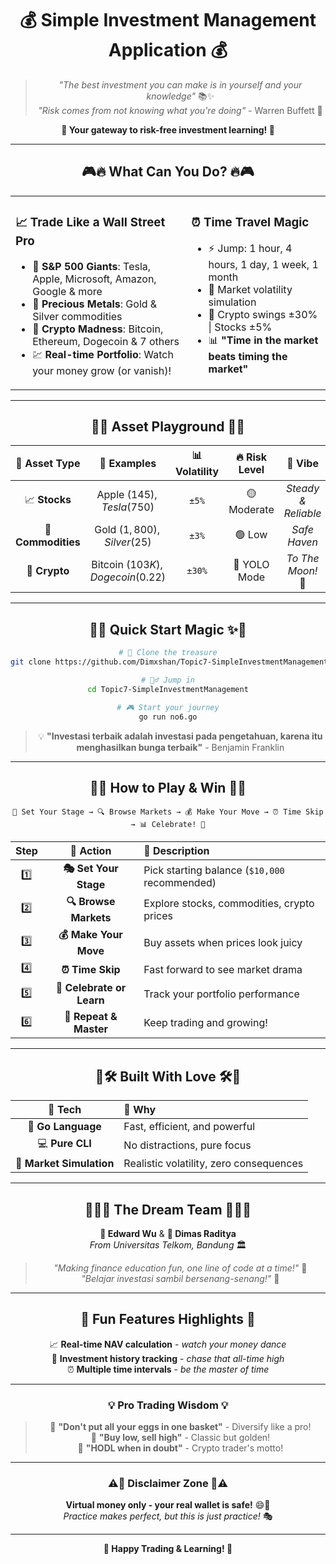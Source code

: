 <div align="center">

# 💰 Simple Investment Management Application 💰

<div align="center">

> *"The best investment you can make is in yourself and your knowledge"* 📚✨  
> *"Risk comes from not knowing what you're doing"* - Warren Buffett 🎯

**🚀 Your gateway to risk-free investment learning! 🚀**

</div>

---

## 🎮🔥 What Can You Do? 🔥🎮

<table>
<tr>
<td>

### 📈 **Trade Like a Wall Street Pro** 
- 🏢 **S&P 500 Giants**: Tesla, Apple, Microsoft, Amazon, Google & more
- 🥇 **Precious Metals**: Gold & Silver commodities 
- 🚀 **Crypto Madness**: Bitcoin, Ethereum, Dogecoin & 7 others
- 💹 **Real-time Portfolio**: Watch your money grow (or vanish)!

</td>
<td>

### ⏰ **Time Travel Magic**
- ⚡ Jump: 1 hour, 4 hours, 1 day, 1 week, 1 month
- 🌊 Market volatility simulation
- 🎢 Crypto swings ±30% | Stocks ±5%
- 📊 **"Time in the market beats timing the market"**

</td>
</tr>
</table>

---

## 🎯🌈 Asset Playground 🌈🎯

| 🎨 **Asset Type** | 💎 **Examples** | 📊 **Volatility** | 🔥 **Risk Level** | 💭 **Vibe** |
|:---:|:---:|:---:|:---:|:---:|
| 📈 **Stocks** | Apple ($145), Tesla ($750) | `±5%` | 🟡 Moderate | *Steady & Reliable* |
| 🥇 **Commodities** | Gold ($1,800), Silver ($25) | `±3%` | 🟢 Low | *Safe Haven* |
| 🚀 **Crypto** | Bitcoin ($103K), Dogecoin ($0.22) | `±30%` | 🔴 YOLO Mode | *To The Moon!* 🌙 |

---

## 🚀✨ Quick Start Magic ✨🚀

<div align="center">

```bash
# 🎯 Clone the treasure
git clone https://github.com/Dimxshan/Topic7-SimpleInvestmentManagement.git

# 🏃‍♂️ Jump in
cd Topic7-SimpleInvestmentManagement

# 🎮 Start your journey
go run no6.go
```

> 💡 **"Investasi terbaik adalah investasi pada pengetahuan, karena itu menghasilkan bunga terbaik"** - Benjamin Franklin

</div>

---

## 🎪🎯 How to Play & Win 🎯🎪

<div align="center">

```
🌟 Set Your Stage → 🔍 Browse Markets → 💰 Make Your Move → ⏰ Time Skip → 📊 Celebrate! 🌟
```

</div>

| Step | 🎨 Action | 💭 Description |
|:---:|:---:|:---|
| 1️⃣ | **🎭 Set Your Stage** | Pick starting balance (`$10,000` recommended) |
| 2️⃣ | **🔍 Browse Markets** | Explore stocks, commodities, crypto prices |
| 3️⃣ | **💰 Make Your Move** | Buy assets when prices look juicy |
| 4️⃣ | **⏰ Time Skip** | Fast forward to see market drama |
| 5️⃣ | **🎉 Celebrate or Learn** | Track your portfolio performance |
| 6️⃣ | **🔄 Repeat & Master** | Keep trading and growing! |

---

## 🎨🛠️ Built With Love 🛠️🎨

<div align="center">

| 🔧 **Tech** | 🌟 **Why** |
|:---:|:---|
| 🐹 **Go Language** | Fast, efficient, and powerful |
| 💻 **Pure CLI** | No distractions, pure focus |
| 🎲 **Market Simulation** | Realistic volatility, zero consequences |

</div>

---

## 👨‍💻🌟 The Dream Team 🌟👩‍💻

<div align="center">

**🎯 Edward Wu** & **🚀 Dimas Raditya**  
*From Universitas Telkom, Bandung* 🏛️  

> *"Making finance education fun, one line of code at a time!"* 💫  
> *"Belajar investasi sambil bersenang-senang!"* 🎪

</div>

---

<div align="center">

## 🎪 Fun Features Highlights 🎪

📈 **Real-time NAV calculation** - *watch your money dance*  
🎢 **Investment history tracking** - *chase that all-time high*  
⏰ **Multiple time intervals** - *be the master of time*  

---

### 💡 Pro Trading Wisdom 💡

> 🌟 **"Don't put all your eggs in one basket"** - Diversify like a pro!  
> 🎯 **"Buy low, sell high"** - Classic but golden!  
> 🚀 **"HODL when in doubt"** - Crypto trader's motto!  

---

### ⚠️🎪 Disclaimer Zone 🎪⚠️

**Virtual money only - your real wallet is safe!** 😄💸  
*Practice makes perfect, but this is just practice!* 🎭

---

**🌈 Happy Trading & Learning! 🌈**

</div>
